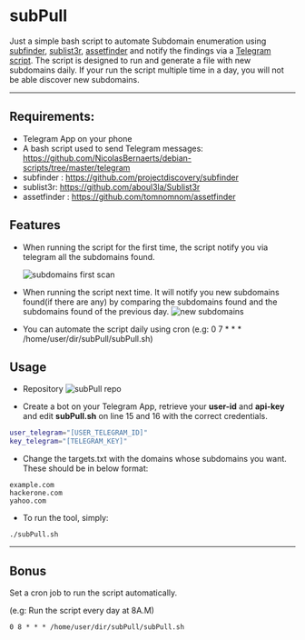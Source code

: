 # subPull

Just a simple bash script to automate Subdomain enumeration using [subfinder](https://github.com/projectdiscovery/subfinder), [sublist3r](https://github.com/projectdiscovery/subfinder), [assetfinder](https://github.com/tomnomnom/assetfinder) and notify the findings via a [Telegram script](https://github.com/NicolasBernaerts/debian-scripts/tree/master/telegram).
The script is designed to run and generate a file with new subdomains daily. If your run the script multiple time in a day, you will not be able discover new subdomains.

---

## Requirements:

* Telegram App on your phone
* A bash script used to send Telegram messages: https://github.com/NicolasBernaerts/debian-scripts/tree/master/telegram
* subfinder : https://github.com/projectdiscovery/subfinder
* sublist3r: https://github.com/aboul3la/Sublist3r
* assetfinder : https://github.com/tomnomnom/assetfinder


## Features

* When running the script for the first time, the script notify you via telegram all the subdomains found.

    ![subdomains first scan](https://i.ibb.co/dDS3Mvq/DM-1.png)

* When running the script next time. It will notify you new subdomains found(if there are any) by comparing the subdomains found and the subdomains found of the previous day.
    ![new subdomains](https://i.ibb.co/5FhyS4B/DM-2.png)

* You can automate the script daily using cron (e.g: 0 7 * * * /home/user/dir/subPull/subPull.sh)

## Usage

* Repository ![subPull repo](https://i.ibb.co/6snyTY6/subPull.png)

* Create a bot on your Telegram App, retrieve your **user-id** and **api-key** and edit **subPull.sh** on line 15 and 16 with the correct credentials.
```bash
user_telegram="[USER_TELEGRAM_ID]"
key_telegram="[TELEGRAM_KEY]"
```

* Change the targets.txt with the domains whose subdomains you want. These should be in below format:
```
example.com
hackerone.com
yahoo.com
```
* To run the tool, simply:
```
./subPull.sh
```
---
## Bonus

Set a cron job to run the script automatically.

(e.g: Run the script every day at 8A.M)
```
0 8 * * * /home/user/dir/subPull/subPull.sh
```
